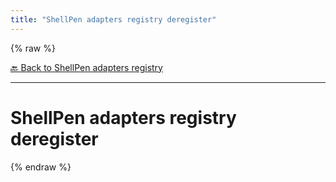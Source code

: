 ```yaml
---
title: "ShellPen adapters registry deregister"
---
```


{% raw %}





[🔙 Back to ShellPen adapters registry](/api/ShellPen/adapters/registry)

---







<!-- Todo, if there are no subcommands under the child commands, use a smaller heading size -->


# ShellPen adapters registry deregister












  
{% endraw %}
